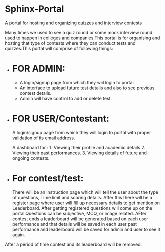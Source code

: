 # Sphinx-Portal
A portal for hosting and organizing quizzes and interview contests


<p>Many times we used to see a quiz round or some mock interview round used to happen in colleges and companies.This portal is for organising and hosting that type of contests where they can conduct tests and quizzes.This portal will comprise of following things:</p>
<ul>
 <li><h1>FOR ADMIN:</h1></li>
 <ul>
  <li>A login/signup page from which they wiil login to portal.</li>
  <li>An interface to upload future test details and also to see previous contest details.</li>
  <li>Admin will have control to add or delete test.</li>
 </ul>
 <li><h1>FOR USER/Contestant:</h1></li>
 A login/signup page from which they will login to portal with proper validation of its email address.

 A dashboard for :  1. Viewing their profile and academic details
                    2. Viewing their past performances.
                    3. Viewing details of future and ongoing contests.
                    
<li><h1>For contest/test:</h1></li>
  <p>There will be an instruction page which will tell the user about the type of questions, Time limit and scoring details.
  After this there will be a register page where user will fill up necessary details to get mention on Leaderboard.
  After getting registered questions will come up on the portal.Questions can be subjective, MCQ, or image related.
  AFter contest ends a leaderboard will be generated based on each user performance and that details will be saved in each user past      performance and leaderboard will be saved for admin and user to see it again.</p>
 
 </ul>
 After a period of time contest and its leaderboard will be removed. 
                   
